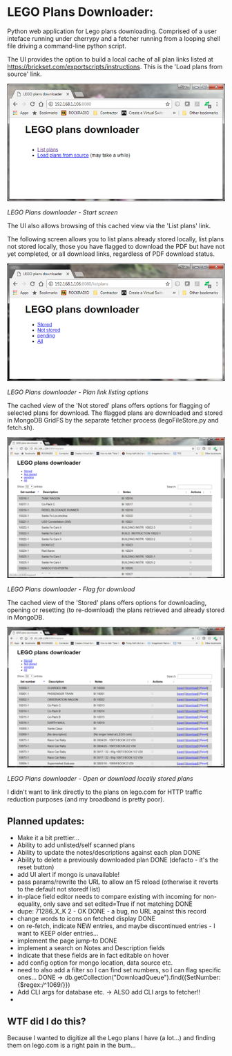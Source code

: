 # LEGO Plans Downloader:
Python web application for Lego plans downloading. Comprised of a user inteface running under cherrypy and a fetcher running from a looping shell file driving a command-line python script.

The UI provides the option to build a local cache of all plan links listed at https://brickset.com/exportscripts/instructions. This is the 'Load plans from source' link.

![Start screen](https://github.com/sjewitt/lego-downloader/blob/master/static/lego-1.png)

*LEGO Plans downloader - Start screen*


The UI also allows browsing of this cached view via the 'List plans' link. 

The following screen allows you to list plans already stored locally, list plans not stored locally, those you have flagged to download the PDF but have not yet completed, or all download links, regardless of PDF download status.

![List download links options](https://github.com/sjewitt/lego-downloader/blob/master/static/lego-2.png)

*LEGO Plans downloader - Plan link listing options*


The cached view of the 'Not stored' plans offers options for flagging of selected plans for download. The flagged plans are downloaded and stored in MongoDB GridFS by the separate fetcher process (legoFileStore.py and fetch.sh).

![Flag for download](https://github.com/sjewitt/lego-downloader/blob/master/static/lego-4.png)

*LEGO Plans downloader - Flag for download*


The cached view of the 'Stored' plans offers options for downloading, opening or resetting (to re-download) the plans retrieved and  already stored in MongoDB. 

![See or download locally stored plans](https://github.com/sjewitt/lego-downloader/blob/master/static/lego-3.png)

*LEGO Plans downloader - Open or download locally stored plans*


I didn't want to link directly to the plans on lego.com for HTTP traffic reduction purposes (and my broadband is pretty poor).

## Planned updates:
 - Make it a bit prettier...
 - Ability to add unlisted/self scanned plans
 - Ability to update the notes/descriptions against each plan			DONE
 - Ability to delete a previously downloaded plan						DONE (defacto - it's the reset button)
 - add UI alert if mongo is unavailable!
 - pass params/rewrite the URL to allow an f5 reload (otherwise it reverts to the default not storedf list)
 - in-place field editor needs to compare existing with incoming for non-equality, only save and set edited=True if not matching	DONE
 - dupe: 71286_X_K 2 - OK			DONE - a bug, no URL against this record
 - change words to icons on fetched display			DONE
 - on re-fetch, indicate NEW entries, and maybe discontinued entries - I want to KEEP older entries...
 - implement the page jump-to	DONE
 - implement a search on Notes and Description fields
 - indicate that these fields are in fact editable on hover
 - add config option for mongo location, data source etc.
 - need to also add a filter so I can find set numbers, so I can flag specific ones... 	DONE
    -> db.getCollection("DownloadQueue").find({SetNumber:{$regex:/^1069/}}) 
 - Add CLI args for database etc.
     -> ALSO add CLI args to fetcher!!
 - 
 
 
## WTF did I do this?
Because I wanted to digitize all the Lego plans I have (a lot...) and finding them on lego.com is a right pain in the bum...
